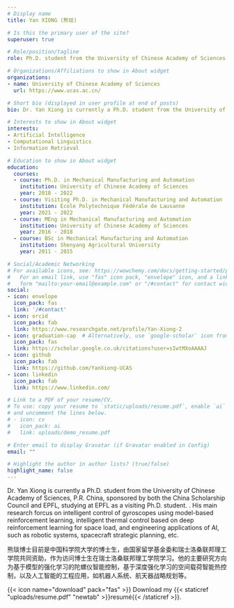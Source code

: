 ```yaml
---
# Display name
title: Yan XIONG (熊琰)

# Is this the primary user of the site?
superuser: true

# Role/position/tagline
role: Ph.D. student from the University of Chinese Academy of Sciences

# Organizations/Affiliations to show in About widget
organizations:
- name: University of Chinese Academy of Sciences
  url: https://www.ucas.ac.cn/

# Short bio (displayed in user profile at end of posts)
bio: Dr. Yan Xiong is currently a Ph.D. student from the University of Chinese Academy of Sciences, P.R. China, sponsored by both the China Scholarship Council and EPFL, studying at EPFL as a visiting Ph.D. student. . His main research forcus on intelligent control of gyroscopes using model-based reinforcement learning, intelligent thermal control based on deep reinforcement learning for space load, and engineering applications of AI, such as robotic systems, spacecraft strategic planning, etc.

# Interests to show in About widget
interests:
- Artificial Intelligence
- Computational Linguistics
- Information Retrieval

# Education to show in About widget
education:
  courses:
  - course: Ph.D. in Mechanical Manufacturing and Automation
    institution: University of Chinese Academy of Sciences
    year: 2018 - 2022
  - course: Visiting Ph.D. in Mechanical Manufacturing and Automation
    institution: École Polytechnique Fédérale de Lausanne
    year: 2021 - 2022
  - course: MEng in Mechanical Manufacturing and Automation
    institution: University of Chinese Academy of Sciences
    year: 2016 - 2018
  - course: BSc in Mechanical Manufacturing and Automation
    institution: Shenyang Agricultural University
    year: 2011 - 2015

# Social/Academic Networking
# For available icons, see: https://wowchemy.com/docs/getting-started/page-builder/#icons
#   For an email link, use "fas" icon pack, "envelope" icon, and a link in the
#   form "mailto:your-email@example.com" or "/#contact" for contact widget.
social:
- icon: envelope
  icon_pack: fas
  link: '/#contact'
- icon: orcid
  icon_pack: fab
  link: https://www.researchgate.net/profile/Yan-Xiong-2
- icon: graduation-cap  # Alternatively, use `google-scholar` icon from `ai` icon pack
  icon_pack: fas
  link: https://scholar.google.co.uk/citations?user=sIwtMXoAAAAJ
- icon: github
  icon_pack: fab
  link: https://github.com/YanXiong-UCAS
- icon: linkedin
  icon_pack: fab
  link: https://www.linkedin.com/

# Link to a PDF of your resume/CV.
# To use: copy your resume to `static/uploads/resume.pdf`, enable `ai` icons in `params.toml`, 
# and uncomment the lines below.
# - icon: cv
#   icon_pack: ai
#   link: uploads/demo_resume.pdf

# Enter email to display Gravatar (if Gravatar enabled in Config)
email: ""

# Highlight the author in author lists? (true/false)
highlight_name: false
---
```


Dr. Yan Xiong is currently a Ph.D. student from the University of Chinese Academy of Sciences, P.R. China, sponsored by both the China Scholarship Council and EPFL, studying at EPFL as a visiting Ph.D. student. . His main research forcus on intelligent control of gyroscopes using model-based reinforcement learning, intelligent thermal control based on deep reinforcement learning for space load, and engineering applications of AI, such as robotic systems, spacecraft strategic planning, etc.

熊琰博士目前是中国科学院大学的博士生，由国家留学基金委和瑞士洛桑联邦理工学院共同资助，作为访问博士生在瑞士洛桑联邦理工学院学习。他的主要研究方向为基于模型的强化学习的陀螺仪智能控制，基于深度强化学习的空间载荷智能热控制，以及人工智能的工程应用，如机器人系统、航天器战略规划等。

{{< icon name="download" pack="fas" >}} Download my {{< staticref "uploads/resume.pdf" "newtab" >}}resumé{{< /staticref >}}.

